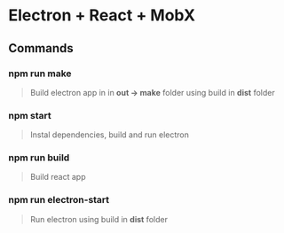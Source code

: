 # Electron + React + MobX

## Commands

### npm run make
> Build electron app in in **out -> make** folder using build in **dist** folder 

### npm start
> Instal dependencies, build and run electron

### npm run build
> Build react app

### npm run electron-start
> Run electron using build in **dist** folder

